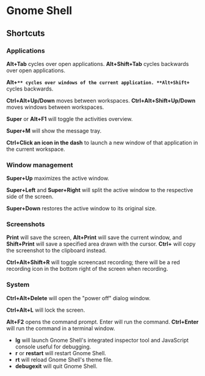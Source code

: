 # Gnome Shell

## Shortcuts

### Applications

**Alt+Tab** cycles over open applications. **Alt+Shift+Tab** cycles backwards over open applications.

**Alt+`** cycles over windows of the current application. **Alt+Shift+`** cycles backwards.

**Ctrl+Alt+Up/Down** moves between workspaces. **Ctrl+Alt+Shift+Up/Down** moves windows between workspaces.

**Super** or **Alt+F1** will toggle the activities overview.

**Super+M** will show the message tray.

**Ctrl+Click an icon in the dash** to launch a new window of that application in the current workspace.

### Window management

**Super+Up** maximizes the active window.

**Super+Left** and **Super+Right** will split the active window to the respective side of the screen.

**Super+Down** restores the active window to its original size.

### Screenshots

**Print** will save the screen, **Alt+Print** will save the current window, and **Shift+Print** will save a specified area drawn with the cursor. **Ctrl+<ScreenshotShortcut>** will copy the screenshot to the clipboard instead.

**Ctrl+Alt+Shift+R** will toggle screencast recording; there will be a red recording icon in the bottom right of the screen when recording.

### System

**Ctrl+Alt+Delete** will open the "power off" dialog window.

**Ctrl+Alt+L** will lock the screen.

**Alt+F2** opens the command prompt. Enter will run the command. **Ctrl+Enter** will run the command in a terminal window.

* **lg** will launch Gnome Shell's integrated inspector tool and JavaScript console useful for debugging.
* **r** or **restart** will restart Gnome Shell.
* **rt** will reload Gnome Shell's theme file.
* **debugexit** will quit Gnome Shell.
